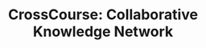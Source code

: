 ---
description: 在线教育平台，近期难得的好设计。
layout: post
results:
- primaryGenreName: Education
  version: '1.1.5'
  formattedPrice: 免费
  genreIds:
  - '6017'
  - '6007'
  artworkUrl60: http://is4.mzstatic.com/image/thumb/Purple117/v4/c4/28/27/c42827d5-fb92-78a4-b6b0-80ece5e3640b/source/60x60bb.jpg
  minimumOsVersion: '8.0'
  appletvScreenshotUrls: &a []
  sellerName: LOCQL, INC.
  supportedDevices:
  - iPad2Wifi-iPad2Wifi
  - iPad23G-iPad23G
  - iPhone4S-iPhone4S
  - iPadThirdGen-iPadThirdGen
  - iPadThirdGen4G-iPadThirdGen4G
  - iPhone5-iPhone5
  - iPodTouchFifthGen-iPodTouchFifthGen
  - iPadFourthGen-iPadFourthGen
  - iPadFourthGen4G-iPadFourthGen4G
  - iPadMini-iPadMini
  - iPadMini4G-iPadMini4G
  - iPhone5c-iPhone5c
  - iPhone5s-iPhone5s
  - iPadAir-iPadAir
  - iPadAirCellular-iPadAirCellular
  - iPadMiniRetina-iPadMiniRetina
  - iPadMiniRetinaCellular-iPadMiniRetinaCellular
  - iPhone6-iPhone6
  - iPhone6Plus-iPhone6Plus
  - iPadAir2-iPadAir2
  - iPadAir2Cellular-iPadAir2Cellular
  - iPadMini3-iPadMini3
  - iPadMini3Cellular-iPadMini3Cellular
  - iPodTouchSixthGen-iPodTouchSixthGen
  - iPhone6s-iPhone6s
  - iPhone6sPlus-iPhone6sPlus
  - iPadMini4-iPadMini4
  - iPadMini4Cellular-iPadMini4Cellular
  - iPadPro-iPadPro
  - iPadProCellular-iPadProCellular
  - iPadPro97-iPadPro97
  - iPadPro97Cellular-iPadPro97Cellular
  - iPhoneSE-iPhoneSE
  - iPhone7-iPhone7
  - iPhone7Plus-iPhone7Plus
  - iPad611-iPad611
  - iPad612-iPad612
  - iPad71-iPad71
  - iPad72-iPad72
  - iPad73-iPad73
  - iPad74-iPad74
  genres:
  - 教育
  - 效率
  currentVersionReleaseDate: '2017-06-26T23:04:36Z'
  trackName: 'CrossCourse: Collaborative Knowledge Network'
  isVppDeviceBasedLicensingEnabled: true
  description: "CrossCourse transforms education by helping educators, researchers
    and students create flexible and collaborative learning and research environments.\n
    \n- Real-time communication\nReal time messaging and file sharing for
    one-to-one and group conversations. \n\n- Group Management \nCrossCourse
    brings powerful yet flexible group and organizational features:  from
    large groups e.g. a department or school with up to tens of thousands
    members, to a study group with just a few members, organization is taps
    away. \n\n- Rich Media Support \nWe support images, videos, location,
    links, and various file formats (PDF, Word, Spreadsheet, etc.) in the
    conversation. We support LaTeX natively: LaTeX can be displayed directly
    across all platforms, and can be composed easily within the app. \n\n-
    Publishing and Sharing \nEasily compose and organize contents from the
    conversation and discussion. Publishing and sharing content is simple.
    Present content to projectors or TV seamlessly. \n\n- Cross Platform,
    Cross Device \nAccess everywhere you go with our web, desktop, and mobile
    apps. Receive and customize notifications across all your platforms so
    you can stay in the conversation any way you like."
  price: 0
  trackId: 1050048504
  releaseDate: '2017-01-27T03:18:37Z'
  advisories: *a
  screenshotUrls:
  - http://a3.mzstatic.com/us/r30/Purple122/v4/a2/a7/49/a2a74938-a971-ddc9-c140-7f7d506cb384/screen696x696.jpeg
  - http://a5.mzstatic.com/us/r30/Purple122/v4/92/4e/70/924e70b8-493b-9618-2d44-a989dc8c859c/screen696x696.jpeg
  - http://a4.mzstatic.com/us/r30/Purple122/v4/bf/32/4b/bf324b0a-2305-2cbf-17a4-f4a120709c55/screen696x696.jpeg
  - http://a3.mzstatic.com/us/r30/Purple122/v4/68/0c/a4/680ca437-a7ac-dc54-b09d-af528812142a/screen696x696.jpeg
  - http://a5.mzstatic.com/us/r30/Purple122/v4/90/7b/88/907b886c-1d6b-1623-9c87-64c313d16f41/screen696x696.jpeg
  artistViewUrl: https://itunes.apple.com/cn/developer/locql-inc/id491629652?uo=4
  primaryGenreId: 6017
  kind: software
  fileSizeBytes: '36419584'
  bundleId: com.LOCQL.CrossCourse
  trackContentRating: 4+
  releaseNotes: '- bug fixes

    - improved story display capability, now support moment story formats.'
  trackCensoredName: 'CrossCourse: Collaborative Knowledge Network'
  contentAdvisoryRating: 4+
  isGameCenterEnabled: false
  artistName: LOCQL, Inc.
  languageCodesISO2A:
  - EN
  - FR
  - DE
  - IT
  - JA
  - ZH
  - ES
  - ZH
  features:
  - iosUniversal
  wrapperType: software
  artworkUrl512: http://is4.mzstatic.com/image/thumb/Purple117/v4/c4/28/27/c42827d5-fb92-78a4-b6b0-80ece5e3640b/source/512x512bb.jpg
  artworkUrl100: http://is4.mzstatic.com/image/thumb/Purple117/v4/c4/28/27/c42827d5-fb92-78a4-b6b0-80ece5e3640b/source/100x100bb.jpg
  trackViewUrl: https://geo.itunes.apple.com/cn/app/crosscourse-collaborative-knowledge-network/id1050048504?mt=8&uo=4
  artistId: 491629652
  currency: CNY
  ipadScreenshotUrls:
  - http://a4.mzstatic.com/us/r30/Purple122/v4/91/cc/e9/91cce999-f943-4623-4898-2acf06c9f4df/sc1024x768.jpeg
  - http://a2.mzstatic.com/us/r30/Purple122/v4/2a/b8/5f/2ab85ffb-7657-4ca5-5abc-0e566748d627/sc1024x768.jpeg
  - http://a4.mzstatic.com/us/r30/Purple122/v4/ef/31/f6/ef31f696-b25e-91d7-3e9f-151e77fa407f/sc1024x768.jpeg
  - http://a5.mzstatic.com/us/r30/Purple122/v4/8b/32/3f/8b323fe6-44df-ef84-c869-0ea6ee7735fe/sc1024x768.jpeg
  - http://a3.mzstatic.com/us/r30/Purple111/v4/65/12/99/6512994d-850e-e0a1-f90e-9b4773c035ef/sc1024x768.jpeg
category: 教育
tags: tag1
resultCount: 1
title: 'CrossCourse: Collaborative Knowledge Network'

---